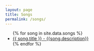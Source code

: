 ```yaml
---
layout: page
title: Songs
permalink: /songs/
---
```

<ul>
{% for song in site.data.songs %}
  <li>
    <a href="https://github.com/sher1/hatchpatch/blob/main/songs/{{ song.file }}">
      {{ song.title }} - {{song.description}}
    </a>
  </li>
{% endfor %}
</ul>
